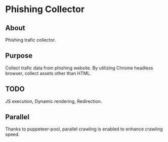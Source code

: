 # Phishing Collector

## About
Phishing trafic collector.

## Purpose
Collect trafic data from phishing website.
By utilizing Chrome headless browser, collect assets other than HTML.

## TODO
JS execution, Dynamic rendering, Redirection.

## Parallel
Thanks to puppeteer-pool, parallel crawling is enabled to enhance crawling speed.
